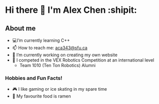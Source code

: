 # Hi there 👋 I'm Alex Chen :shipit:
## About me
- 💻I’m currently learning C++
- 📫 How to reach me: aca343@sfu.ca
- 🔭 I’m currently working on creating my own website
- 🤖 I competed in the VEX Robotics Competition at an international level
  - Team 1010 (Ten Ton Robotics) Alumni
### Hobbies and Fun Facts!
- 🎮 I like gaming or ice skating in my spare time
- 🍜 My favourite food is ramen
